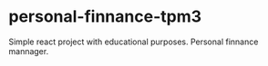 # personal-finnance-tpm3
Simple react project with educational purposes. Personal finnance mannager. 
